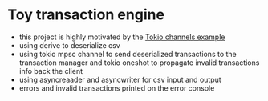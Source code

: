 # Toy transaction engine

- this project is highly motivated by the [Tokio channels example](https://tokio.rs/tokio/tutorial/channels) 
- using derive to deserialize csv
- using tokio mpsc channel to send deserialized transactions to the transaction manager and tokio oneshot to propagate invalid transactions info back the client
- using asyncreaader and asyncwriter for csv input and output
- errors and invalid transactions printed on the error console 

